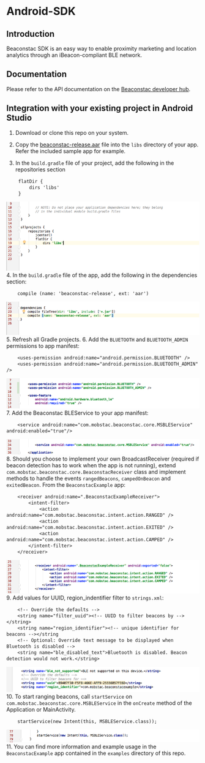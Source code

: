 # Android-SDK

## Introduction

Beaconstac SDK is an easy way to enable proximity marketing and location analytics through an iBeacon-compliant BLE network. 

## Documentation

Please refer to the API documentation on the [Beaconstac developer hub](https://beaconstac.github.io/Android-SDK/).

## Integration with your existing project in Android Studio

1. Download or clone this repo on your system.
2. Copy the [beaconstac-release.aar](https://github.com/Beaconstac/Android-SDK/blob/master/BeaconstacSDK/beaconstac-release.aar) file into the `libs` directory of your app. Refer the included sample app for example.
3. In the `build.gradle` file of your project, add the following in the repositories section

        flatDir {
            dirs 'libs'
        }

![](images/repositories.png "Repositories")
4. In the `build.gradle` file of the app, add the following in the dependencies section:

        compile (name: 'beaconstac-release', ext: 'aar')
![](images/dependencies.png "Dependencies")
5. Refresh all Gradle projects.
6. Add the `BLUETOOTH` and `BLUETOOTH_ADMIN` permissions to app manifest:

        <uses-permission android:name="android.permission.BLUETOOTH" />
        <uses-permission android:name="android.permission.BLUETOOTH_ADMIN" />
![](images/permissions.png "Permissions")
7. Add the Beaconstac BLEService to your app manifest:

        <service android:name="com.mobstac.beaconstac.core.MSBLEService" android:enabled="true"/>
![](images/bleservice.png "BLEService")
8. Should you choose to implement your own BroadcastReceiver (required if beacon detection has to work when the app is not running), extend `com.mobstac.beaconstac.core.BeaconstacReceiver` class and implement methods to handle the events `rangedBeacons`, `campedOnBeacon` and `exitedBeacon`. From the `BeaconstacExample` app:

        <receiver android:name=".BeaconstacExampleReceiver">
            <intent-filter>
                <action android:name="com.mobstac.beaconstac.intent.action.RANGED" />
                <action android:name="com.mobstac.beaconstac.intent.action.EXITED" />
                <action android:name="com.mobstac.beaconstac.intent.action.CAMPED" />
            </intent-filter>
        </receiver>
![](images/receiver.png "Receiver")
9. Add values for UUID, region_indentifier filter to `strings.xml`:

        <!-- Override the defaults -->
        <string name="filter_uuid"><!-- UUID to filter beacons by --></string>
        <string name="region_identifier"><!-- unique identifier for beacons --></string
        <!-- Optional: Override text message to be displayed when Bluetooth is disabled -->
        <string name="ble_disabled_text">Bluetooth is disabled. Beacon detection would not work.</string>
![](images/resources.png "Resources")
10. To start ranging beacons, call `startService` on `com.mobstac.beaconstac.core.MSBLEService` in the `onCreate` method of the Application or MainActivity.

        startService(new Intent(this, MSBLEService.class));
![](images/startservice.png "Start Service")
11. You can find more information and example usage in the `BeaconstacExample` app contained in the `examples` directory of this repo.
